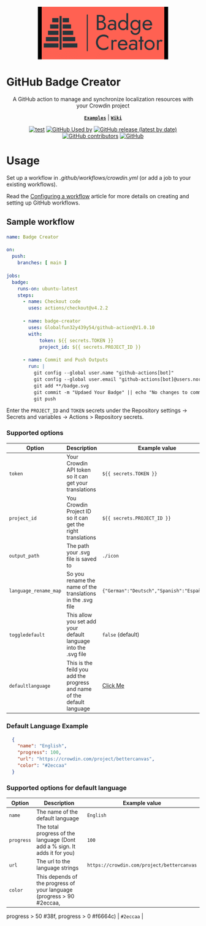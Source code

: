 <p align="center">
  <picture>
    <source media="(prefers-color-scheme: dark)" srcset="https://raw.githubusercontent.com/Globalfun32y439y54/github-action/refs/heads/main/icon/logo-White.png">
    <source media="(prefers-color-scheme: light)" srcset="https://raw.githubusercontent.com/Globalfun32y439y54/github-action/refs/heads/main/icon/logo-Dark.png">
    <img width="340" height="137" src="https://raw.githubusercontent.com/Globalfun32y439y54/github-action/refs/heads/main/icon/logo-Dark.png">
  </picture>
</p>

# GitHub Badge Creator
<div align="center">
A GitHub action to manage and synchronize localization resources with your Crowdin project
</div>

<div align="center">

[**`Examples`**](/EXAMPLES.md) |
[**`Wiki`**]()

[![test](https://github.com/Globalfun32y439y54/github-action/actions/workflows/test-action.yml/badge.svg)](https://github.com/Globalfun32y439y54/github-action/actions/workflows/test-action.yml)
[![GitHub Used by](https://img.shields.io/static/v1?label=Used%20by&message=1&color=brightgreen&logo=github&cacheSeconds=10000)](https://github.com/crowdin/github-action/network/dependents?package_id=UGFja2FnZS0yOTQyNTU3MzA0)
[![GitHub release (latest by date)](https://img.shields.io/github/v/release/Globalfun32y439y54/github-action?logo=github&cacheSeconds=5000)](https://github.com/Globalfun32y439y54/github-action/releases/latest)
[![GitHub contributors](https://img.shields.io/github/contributors/Globalfun32y439y54/github-action?cacheSeconds=5000)](https://github.com/Globalfun32y439y54/github-action/graphs/contributors)
[![GitHub](https://img.shields.io/github/license/Globalfun32y439y54/github-action?cacheSeconds=50000)](https://github.com/Globalfun32y439y54/github-action/blob/master/LICENSE)

</div> 

# Usage

Set up a workflow in *.github/workflows/crowdin.yml* (or add a job to your existing workflows).

Read the [Configuring a workflow](https://help.github.com/en/articles/configuring-a-workflow) article for more details on creating and setting up GitHub workflows.

## Sample workflow

```yaml
name: Badge Creator

on:
  push:
    branches: [ main ]

jobs:
  badge:
    runs-on: ubuntu-latest
    steps:
      - name: Checkout code
        uses: actions/checkout@v4.2.2

      - name: badge-creator
        uses: Globalfun32y439y54/github-action@V1.0.10
        with:
            token: ${{ secrets.TOKEN }}
            project_id: ${{ secrets.PROJECT_ID }}

      - name: Commit and Push Outputs
        run: |
          git config --global user.name "github-actions[bot]"
          git config --global user.email "github-actions[bot]@users.noreply.github.com"
          git add **/badge.svg
          git commit -m "Updaed Your Badge" || echo "No changes to commit"
          git push
```

Enter the `PROJECT_ID` and `TOKEN` secrets under the Repository settings -> Secrets and variables -> Actions > Repository secrets.

### Supported options

| Option                     | Description                                                                                        | Example value                |
|----------------------------|----------------------------------------------------------------------------------------------------|------------------------------|
| `token`                    | Your Crowdin API token so it can get your translations                                             | `${{ secrets.TOKEN }}`       |
| `project_id`               | You Crowdin Project ID so it can get the right translations                                        | `${{ secrets.PROJECT_ID }}`  |
| `output_path`              | The path your .svg file is saved to                                                                | `./icon`                     |
| `language_rename_map`      | So you rename the name of the translations in the .svg file                                        | `{"German":"Deutsch","Spanish":"Español"}`            |
| `toggledefault`            | This allow you set add your default language into the .svg file                                    | `false` (default)            |
| `defaultlanguage`          | This is the feild you add the progress and name of the default language                            | [Click Me](#defaultlanguage) |




### Default Language Example
```json
  {
    "name": "English",
    "progress": 100,
    "url": "https://crowdin.com/project/bettercanvas",
    "color": "#2eccaa"
  }
```

### Supported options for default language

| Option                     | Description                                                                                        | Example value                |
|----------------------------|----------------------------------------------------------------------------------------------------|------------------------------|
| `name`                     | The name of the default language                                                                   | `English`                    |
| `progress`                 | The total progress of the language (Dont add a % sign. It adds it for you)                         | `100`                        |
| `url`                      | The url to the language strings                                                                    | `https://crowdin.com/project/bettercanvas`                |
| `color`                    | This depends of the progress of your language (progress > 90 #2eccaa, 
progress > 50 #38f, 
progress > 0 #f6664c) | `#2eccaa`                    |